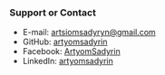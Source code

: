 ### Support or Contact

- E-mail: [artsiomsadyryn@gmail.com](mailto:artsiomsadyryn@gmail.com)
- GitHub: [artyomsadyrin](https://github.com/artsiomsadyryn)
- Facebook: [ArtyomSadyrin](https://www.facebook.com/ArtyomSadyrin)
- LinkedIn: [artyomsadyrin](https://www.linkedin.com/in/artyomsadyrin)
